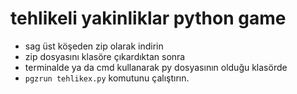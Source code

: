# tehlikeli yakinliklar python game
+ sag üst köşeden zip olarak indirin
+ zip dosyasını klasöre çıkardıktan sonra 
+ terminalde ya da cmd kullanarak py dosyasının olduğu klasörde
+ `pgzrun tehlikex.py` komutunu çalıştırın.
